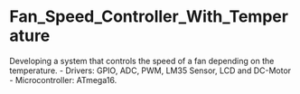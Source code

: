 # Fan_Speed_Controller_With_Temperature
Developing a system that controls the speed of a fan depending on the temperature. - Drivers: GPIO, ADC, PWM, LM35 Sensor, LCD and DC-Motor - Microcontroller: ATmega16. 
